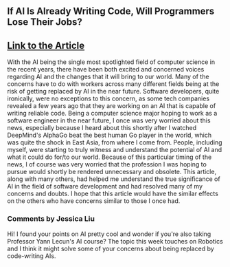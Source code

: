 ## If AI Is Already Writing Code, Will Programmers Lose Their Jobs?
[Link to the Article](https://kateabrosimova.medium.com/if-ai-is-already-writing-code-will-programmers-lose-their-jobs-f942c15caebb)
---
With the AI being the single most spotlighted field of computer science in the recent years, there have been both excited and concerned voices regarding AI and the changes that it will bring to our world. Many of the concerns have to do with workers across many different fields being at the risk of getting replaced by AI in the near future. Software developers, quite ironically, were no exceptions to this concern, as some tech companies revealed a few years ago that they are working on an AI that is capable of writing reliable code. Being a computer science major hoping to work as a software engineer in the near future, I once was very worried about this news, especially because I heard about this shortly after I watched DeepMind's AlphaGo beat the best human Go player in the world, which was quite the shock in East Asia, from where I come from. People, including myself, were starting to truly witness and understand the potential of AI and what it could do for/to our world. Because of this particular timing of the news, I of course was very worried that the profession I was hoping to pursue would shortly be rendered unnecessary and obsolete. This article, along with many others, had helped me understand the true significance of AI in the field of software development and had resolved many of my concerns and doubts. I hope that this article would have the similar effects on the others who have concerns similar to those I once had.


### Comments by Jessica Liu
Hi! I found your points on AI pretty cool and wonder if you're also taking Professor Yann Lecun's AI course? The topic this week touches on Robotics and I think it might solve some of your concerns about being replaced by code-writing AIs.
